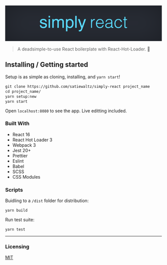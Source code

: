 <p align="center">
  <img src="https://github.com/satiewaltz/simply-react/blob/logo/logo/logo.png" alt="Simple React's logo"/>
</p>

> A deadsimple-to-use React boilerplate with React-Hot-Loader. 🚀

## Installing / Getting started

Setup is as simple as cloning, installing, and `yarn start`!

```shell
git clone https://github.com/satiewaltz/simply-react project_name
cd project_name/
yarn setup:new
yarn start
```

Open `localhost:8080` to see the app. Live editting included.

### Built With
- React 16
- React Hot Loader 3
- Webpack 3
- Jest 20+
- Prettier
- Eslint
- Babel
- SCSS
- CSS Modules

### Scripts
Buidling to a `/dist` folder for distribution:
```shell
yarn build
```

Run test suite:
```shell
yarn test
```
---
### Licensing

[MIT](https://opensource.org/licenses/mit-license.php)
